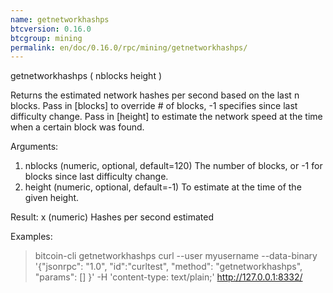 ```yaml
---
name: getnetworkhashps
btcversion: 0.16.0
btcgroup: mining
permalink: en/doc/0.16.0/rpc/mining/getnetworkhashps/
---
```


getnetworkhashps ( nblocks height )

Returns the estimated network hashes per second based on the last n blocks.
Pass in [blocks] to override # of blocks, -1 specifies since last difficulty change.
Pass in [height] to estimate the network speed at the time when a certain block was found.

Arguments:
1. nblocks     (numeric, optional, default=120) The number of blocks, or -1 for blocks since last difficulty change.
2. height      (numeric, optional, default=-1) To estimate at the time of the given height.

Result:
x             (numeric) Hashes per second estimated

Examples:
> bitcoin-cli getnetworkhashps 
> curl --user myusername --data-binary '{"jsonrpc": "1.0", "id":"curltest", "method": "getnetworkhashps", "params": [] }' -H 'content-type: text/plain;' http://127.0.0.1:8332/


